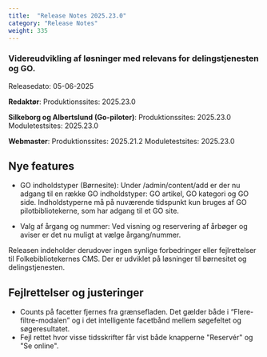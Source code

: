 ```yaml
---
title:  "Release Notes 2025.23.0"
category: "Release Notes"
weight: 335
---  
```


### Videreudvikling af løsninger med relevans for delingstjenesten og GO. 

Releasedato: 05-06-2025

**Redaktør**: Produktionssites: 2025.23.0

**Silkeborg og Albertslund (Go-piloter)**: Produktionssites: 2025.23.0 Moduletestsites: 2025.23.0

**Webmaster**: Produktionssites: 2025.21.2 Moduletestsites: 2025.23.0

## Nye features
- GO indholdstyper (Børnesite): Under /admin/content/add er der nu adgang til en række GO indholdstyper: GO artikel, GO kategori og GO side. Indholdstyperne må på nuværende tidspunkt kun bruges af GO pilotbibliotekerne, som har adgang til et GO site.

- Valg af årgang og nummer: Ved visning og reservering af årbøger og aviser er det nu muligt at vælge årgang/nummer. 

Releasen indeholder derudover ingen synlige forbedringer eller fejlrettelser til Folkebibliotekernes CMS. Der er udviklet på løsninger til børnesitet og delingstjenesten. 

## Fejlrettelser og justeringer
- Counts på facetter fjernes fra grænsefladen. Det gælder både i “Flere-filtre-modalen” og i det intelligente facetbånd mellem søgefeltet og søgeresultatet.
- Fejl rettet hvor visse tidsskrifter får vist både knapperne "Reservér" og "Se online".
